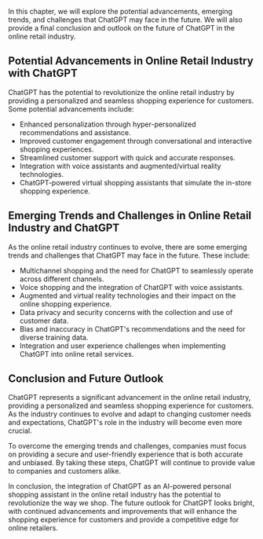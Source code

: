 
In this chapter, we will explore the potential advancements, emerging trends, and challenges that ChatGPT may face in the future. We will also provide a final conclusion and outlook on the future of ChatGPT in the online retail industry.

Potential Advancements in Online Retail Industry with ChatGPT
-------------------------------------------------------------

ChatGPT has the potential to revolutionize the online retail industry by providing a personalized and seamless shopping experience for customers. Some potential advancements include:

* Enhanced personalization through hyper-personalized recommendations and assistance.
* Improved customer engagement through conversational and interactive shopping experiences.
* Streamlined customer support with quick and accurate responses.
* Integration with voice assistants and augmented/virtual reality technologies.
* ChatGPT-powered virtual shopping assistants that simulate the in-store shopping experience.

Emerging Trends and Challenges in Online Retail Industry and ChatGPT
--------------------------------------------------------------------

As the online retail industry continues to evolve, there are some emerging trends and challenges that ChatGPT may face in the future. These include:

* Multichannel shopping and the need for ChatGPT to seamlessly operate across different channels.
* Voice shopping and the integration of ChatGPT with voice assistants.
* Augmented and virtual reality technologies and their impact on the online shopping experience.
* Data privacy and security concerns with the collection and use of customer data.
* Bias and inaccuracy in ChatGPT's recommendations and the need for diverse training data.
* Integration and user experience challenges when implementing ChatGPT into online retail services.

Conclusion and Future Outlook
-----------------------------

ChatGPT represents a significant advancement in the online retail industry, providing a personalized and seamless shopping experience for customers. As the industry continues to evolve and adapt to changing customer needs and expectations, ChatGPT's role in the industry will become even more crucial.

To overcome the emerging trends and challenges, companies must focus on providing a secure and user-friendly experience that is both accurate and unbiased. By taking these steps, ChatGPT will continue to provide value to companies and customers alike.

In conclusion, the integration of ChatGPT as an AI-powered personal shopping assistant in the online retail industry has the potential to revolutionize the way we shop. The future outlook for ChatGPT looks bright, with continued advancements and improvements that will enhance the shopping experience for customers and provide a competitive edge for online retailers.
